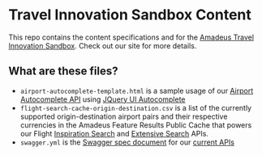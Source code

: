 Travel Innovation Sandbox Content
=================================

This repo contains the content specifications and for the [Amadeus Travel Innovation Sandbox](https://sandbox.amadeus.com).  Check out our site for more details.

What are these files?
---------------------
* `airport-autocomplete-template.html` is a sample usage of our [Airport Autocomplete API](https://sandbox.amadeus.com/travel-innovation-sandbox/apis/get/airports/autocomplete) using [JQuery UI Autocomplete](http://jqueryui.com/autocomplete/)
* `flight-search-cache-origin-destination.csv` is a list of the currently supported origin-destination airport pairs and their respective currencies in the Amadeus Feature Results Public Cache that powers our Flight [Inspiration Search](https://sandbox.amadeus.com/travel-innovation-sandbox/apis/get/flights/inspiration-search) and [Extensive Search](https://sandbox.amadeus.com/travel-innovation-sandbox/apis/get/flights/extensive-search) APIs.
* `swagger.yml` is the [Swagger spec document](http://swagger.io/) for our [current APIs](https://sandbox.amadeus.com/api-catalog)
